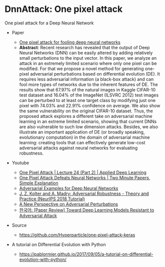 # DnnAttack: One pixel attack
One pixel attack for a Deep Neural Network

* Paper
   * [One pixel attack for fooling deep neural networks](https://arxiv.org/abs/1710.08864)
   * **Abstract**: Recent research has revealed that the output of Deep Neural Networks (DNN) can be easily altered by adding relatively small perturbations to the input vector. In this paper, we analyze an attack in an extremely limited scenario where only one pixel can be modified. For that we propose a novel method for generating one-pixel adversarial perturbations based on differential evolution (DE). It requires less adversarial information (a black-box attack) and can fool more types of networks due to the inherent features of DE. The results show that 67.97% of the natural images in Kaggle CIFAR-10 test dataset and 16.04% of the ImageNet (ILSVRC 2012) test images can be perturbed to at least one target class by modifying just one pixel with 74.03% and 22.91% confidence on average. We also show the same vulnerability on the original CIFAR-10 dataset. Thus, the proposed attack explores a different take on adversarial machine learning in an extreme limited scenario, showing that current DNNs are also vulnerable to such low dimension attacks. Besides, we also illustrate an important application of DE (or broadly speaking, evolutionary computation) in the domain of adversarial machine learning: creating tools that can effectively generate low-cost adversarial attacks against neural networks for evaluating robustness.


* Youtube
   * [One Pixel Attack | Lecture 24 (Part 2) | Applied Deep Learning](https://www.youtube.com/watch?v=1-wKbWH5wCc)
   * [One Pixel Attack Defeats Neural Networks | Two Minute Papers, Simple Explanation](https://www.youtube.com/watch?v=SA4YEAWVpbk)
   * [Adversarial Examples for Deep Neural Networks](https://www.youtube.com/watch?v=kxyacmVSGlI)
   * [J. Z. Kolter and A. Madry: Adversarial Robustness - Theory and Practice (NeurIPS 2018 Tutorial)](https://www.youtube.com/watch?v=TwP-gKBQyic)
   * [A New Perspective on Adversarial Perturbations](https://www.youtube.com/watch?v=mUt7w4UoYqM)
   * [한국어: [Paper Review] Toward Deep Learning Models Resistant to Adversarial Attack](https://www.youtube.com/watch?v=SePQlKQd5xY)

* Source
   * https://github.com/Hyperparticle/one-pixel-attack-keras


* A tutorial on Differential Evolution with Python
   * https://pablormier.github.io/2017/09/05/a-tutorial-on-differential-evolution-with-python/
